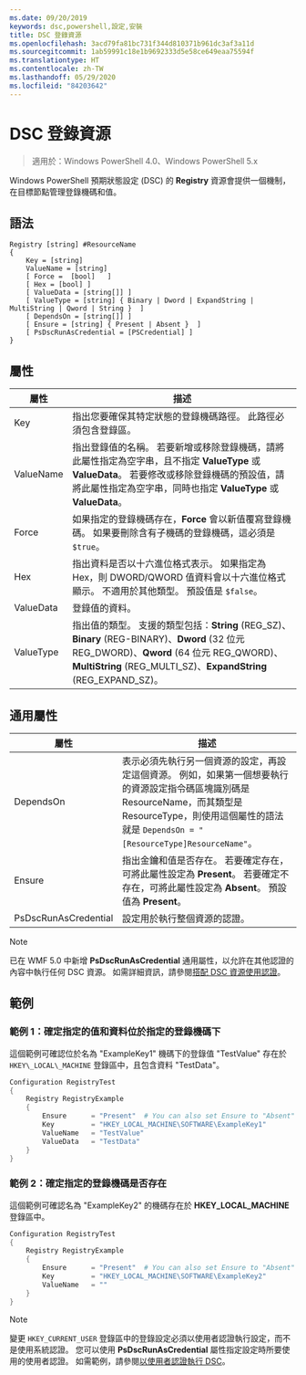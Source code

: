 ```yaml
---
ms.date: 09/20/2019
keywords: dsc,powershell,設定,安裝
title: DSC 登錄資源
ms.openlocfilehash: 3acd79fa81bc731f344d810371b961dc3af3a11d
ms.sourcegitcommit: 1ab59991c18e1b9692333d5e58ce649eaa75594f
ms.translationtype: HT
ms.contentlocale: zh-TW
ms.lasthandoff: 05/29/2020
ms.locfileid: "84203642"
---
```

# <a name="dsc-registry-resource"></a>DSC 登錄資源

> 適用於：Windows PowerShell 4.0、Windows PowerShell 5.x

Windows PowerShell 預期狀態設定 (DSC) 的 **Registry** 資源會提供一個機制，在目標節點管理登錄機碼和值。

## <a name="syntax"></a>語法

```Syntax
Registry [string] #ResourceName
{
    Key = [string]
    ValueName = [string]
    [ Force =  [bool]   ]
    [ Hex = [bool] ]
    [ ValueData = [string[]] ]
    [ ValueType = [string] { Binary | Dword | ExpandString | MultiString | Qword | String }  ]
    [ DependsOn = [string[]] ]
    [ Ensure = [string] { Present | Absent }  ]
    [ PsDscRunAsCredential = [PSCredential] ]
}
```

## <a name="properties"></a>屬性

|屬性 |描述 |
|---|---|
|Key |指出您要確保其特定狀態的登錄機碼路徑。 此路徑必須包含登錄區。 |
|ValueName |指出登錄值的名稱。 若要新增或移除登錄機碼，請將此屬性指定為空字串，且不指定 **ValueType** 或 **ValueData**。 若要修改或移除登錄機碼的預設值，請將此屬性指定為空字串，同時也指定 **ValueType** 或 **ValueData**。 |
|Force |如果指定的登錄機碼存在，**Force** 會以新值覆寫登錄機碼。 如果要刪除含有子機碼的登錄機碼，這必須是 `$true`。 |
|Hex |指出資料是否以十六進位格式表示。 如果指定為 Hex，則 DWORD/QWORD 值資料會以十六進位格式顯示。 不適用於其他類型。 預設值是 `$false`。 |
|ValueData |登錄值的資料。 |
|ValueType |指出值的類型。 支援的類型包括：**String** (REG_SZ)、**Binary** (REG-BINARY)、**Dword** (32 位元 REG_DWORD)、**Qword** (64 位元 REG_QWORD)、**MultiString** (REG_MULTI_SZ)、**ExpandString** (REG_EXPAND_SZ)。 |

## <a name="common-properties"></a>通用屬性

|屬性 |描述 |
|---|---|
|DependsOn |表示必須先執行另一個資源的設定，再設定這個資源。 例如，如果第一個想要執行的資源設定指令碼區塊識別碼是 ResourceName，而其類型是 ResourceType，則使用這個屬性的語法就是 `DependsOn = "[ResourceType]ResourceName"`。 |
|Ensure |指出金鑰和值是否存在。 若要確定存在，可將此屬性設定為 **Present**。 若要確定不存在，可將此屬性設定為 **Absent**。 預設值為 **Present**。 |
|PsDscRunAsCredential |設定用於執行整個資源的認證。 |

> [!NOTE]
> 已在 WMF 5.0 中新增 **PsDscRunAsCredential** 通用屬性，以允許在其他認證的內容中執行任何 DSC 資源。 如需詳細資訊，請參閱[搭配 DSC 資源使用認證](../../../configurations/runasuser.md)。

## <a name="examples"></a>範例

### <a name="example-1-ensure-specified-value-and-data-under-specified-registry-key"></a>範例 1：確定指定的值和資料位於指定的登錄機碼下

這個範例可確認位於名為 "ExampleKey1" 機碼下的登錄值 "TestValue" 存在於 `HKEY\_LOCAL\_MACHINE` 登錄區中，且包含資料 "TestData"。

```powershell
Configuration RegistryTest
{
    Registry RegistryExample
    {
        Ensure      = "Present"  # You can also set Ensure to "Absent"
        Key         = "HKEY_LOCAL_MACHINE\SOFTWARE\ExampleKey1"
        ValueName   = "TestValue"
        ValueData   = "TestData"
    }
}
```

### <a name="example-2-ensure-specified-registry-key-exists"></a>範例 2：確定指定的登錄機碼是否存在

這個範例可確認名為 "ExampleKey2" 的機碼存在於 **HKEY\_LOCAL\_MACHINE** 登錄區中。

```powershell
Configuration RegistryTest
{
    Registry RegistryExample
    {
        Ensure      = "Present"  # You can also set Ensure to "Absent"
        Key         = "HKEY_LOCAL_MACHINE\SOFTWARE\ExampleKey2"
        ValueName   = ""
    }
}
```

> [!NOTE]
> 變更 `HKEY_CURRENT_USER` 登錄區中的登錄設定必須以使用者認證執行設定，而不是使用系統認證。 您可以使用 **PsDscRunAsCredential** 屬性指定設定時所要使用的使用者認證。 如需範例，請參閱[以使用者認證執行 DSC](../../../configurations/runAsUser.md)。

